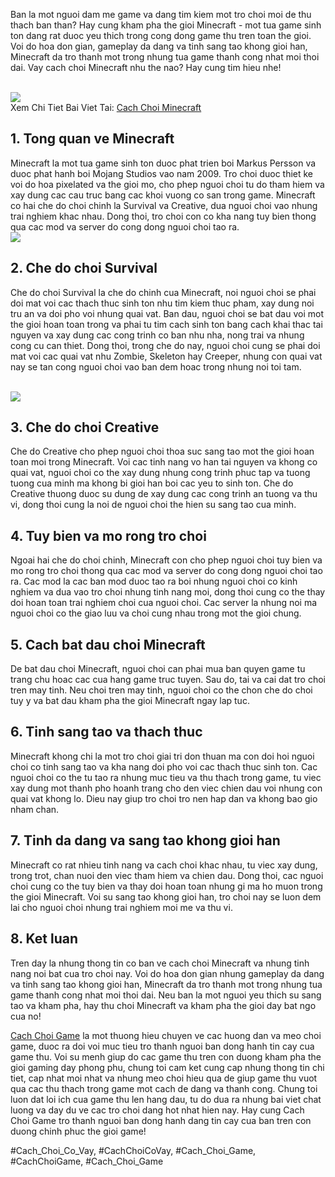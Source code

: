<p>Ban la mot nguoi dam me game va dang tim kiem mot tro choi moi de thu thach ban than? Hay cung kham pha the gioi Minecraft - mot tua game sinh ton dang rat duoc yeu thich trong cong dong game thu tren toan the gioi. Voi do hoa don gian, gameplay da dang va tinh sang tao khong gioi han, Minecraft da tro thanh mot trong nhung tua game thanh cong nhat moi thoi dai. Vay cach choi Minecraft nhu the nao? Hay cung tim hieu nhe!</p><br><img src="https://cachchoigame.com/wp-content/uploads/2025/03/cach-choi-2-acc-roblox-kham-pha-the-gioi-day-ky-dieu-67d3eab590c0b.jpg"></br>
Xem Chi Tiet Bai Viet Tai: <a href="https://cachchoigame.com/cach-choi-minecraft/">Cach Choi Minecraft</a><h2>1. Tong quan ve Minecraft</h2><p>Minecraft la mot tua game sinh ton duoc phat trien boi Markus Persson va duoc phat hanh boi Mojang Studios vao nam 2009. Tro choi duoc thiet ke voi do hoa pixelated va the gioi mo, cho phep nguoi choi tu do tham hiem va xay dung cac cau truc bang cac khoi vuong co san trong game. Minecraft co hai che do choi chinh la Survival va Creative, dua nguoi choi vao nhung trai nghiem khac nhau. Dong thoi, tro choi con co kha nang tuy bien thong qua cac mod va server do cong dong nguoi choi tao ra.<br><img src="https://cachchoigame.com/wp-content/uploads/2025/03/Logo-cachchoigame.com_-1.png"></br><h2>2. Che do choi Survival</h2><p>Che do choi Survival la che do chinh cua Minecraft, noi nguoi choi se phai doi mat voi cac thach thuc sinh ton nhu tim kiem thuc pham, xay dung noi tru an va doi pho voi nhung quai vat. Ban dau, nguoi choi se bat dau voi mot the gioi hoan toan trong va phai tu tim cach sinh ton bang cach khai thac tai nguyen va xay dung cac cong trinh co ban nhu nha, nong trai va nhung cong cu can thiet. Dong thoi, trong che do nay, nguoi choi cung se phai doi mat voi cac quai vat nhu Zombie, Skeleton hay Creeper, nhung con quai vat nay se tan cong nguoi choi vao ban dem hoac trong nhung noi toi tam.</p><br><img src="https://cachchoigame.com/wp-content/uploads/sites/2/2021/11/975042-minecraft-classic-browser-screenshot-in-this-early-version-1024x576.png"></br><h2>3. Che do choi Creative</h2><p>Che do Creative cho phep nguoi choi thoa suc sang tao mot the gioi hoan toan moi trong Minecraft. Voi cac tinh nang vo han tai nguyen va khong co quai vat, nguoi choi co the xay dung nhung cong trinh phuc tap va tuong tuong cua minh ma khong bi gioi han boi cac yeu to sinh ton. Che do Creative thuong duoc su dung de xay dung cac cong trinh an tuong va thu vi, dong thoi cung la noi de nguoi choi the hien su sang tao cua minh.<h2>4. Tuy bien va mo rong tro choi</h2><p>Ngoai hai che do choi chinh, Minecraft con cho phep nguoi choi tuy bien va mo rong tro choi thong qua cac mod va server do cong dong nguoi choi tao ra. Cac mod la cac ban mod duoc tao ra boi nhung nguoi choi co kinh nghiem va dua vao tro choi nhung tinh nang moi, dong thoi cung co the thay doi hoan toan trai nghiem choi cua nguoi choi. Cac server la nhung noi ma nguoi choi co the giao luu va choi cung nhau trong mot the gioi chung.</p><h2>5. Cach bat dau choi Minecraft</h2><p>De bat dau choi Minecraft, nguoi choi can phai mua ban quyen game tu trang chu hoac cac cua hang game truc tuyen. Sau do, tai va cai dat tro choi tren may tinh. Neu choi tren may tinh, nguoi choi co the chon che do choi tuy y va bat dau kham pha the gioi Minecraft ngay lap tuc.<h2>6. Tinh sang tao va thach thuc</h2><p>Minecraft khong chi la mot tro choi giai tri don thuan ma con doi hoi nguoi choi co tinh sang tao va kha nang doi pho voi cac thach thuc sinh ton. Cac nguoi choi co the tu tao ra nhung muc tieu va thu thach trong game, tu viec xay dung mot thanh pho hoanh trang cho den viec chien dau voi nhung con quai vat khong lo. Dieu nay giup tro choi tro nen hap dan va khong bao gio nham chan.</p><h2>7. Tinh da dang va sang tao khong gioi han</h2><p>Minecraft co rat nhieu tinh nang va cach choi khac nhau, tu viec xay dung, trong trot, chan nuoi den viec tham hiem va chien dau. Dong thoi, cac nguoi choi cung co the tuy bien va thay doi hoan toan nhung gi ma ho muon trong the gioi Minecraft. Voi su sang tao khong gioi han, tro choi nay se luon dem lai cho nguoi choi nhung trai nghiem moi me va thu vi.</p><h2>8. Ket luan</h2><p>Tren day la nhung thong tin co ban ve cach choi Minecraft va nhung tinh nang noi bat cua tro choi nay. Voi do hoa don gian nhung gameplay da dang va tinh sang tao khong gioi han, Minecraft da tro thanh mot trong nhung tua game thanh cong nhat moi thoi dai. Neu ban la mot nguoi yeu thich su sang tao va kham pha, hay thu choi Minecraft va kham pha the gioi day bat ngo cua no!</p><p><a href="https://cachchoigame.com/">Cach Choi Game</a> la mot thuong hieu chuyen ve cac huong dan va meo choi game, duoc ra doi voi muc tieu tro thanh nguoi ban dong hanh tin cay cua game thu. Voi su menh giup do cac game thu tren con duong kham pha the gioi gaming day phong phu, chung toi cam ket cung cap nhung thong tin chi tiet, cap nhat moi nhat va nhung meo choi hieu qua de giup game thu vuot qua cac thu thach trong game mot cach de dang va thanh cong. Chung toi luon dat loi ich cua game thu len hang dau, tu do dua ra nhung bai viet chat luong va day du ve cac tro choi dang hot nhat hien nay. Hay cung Cach Choi Game tro thanh nguoi ban dong hanh dang tin cay cua ban tren con duong chinh phuc the gioi game!</p>
#Cach_Choi_Co_Vay, #CachChoiCoVay, #Cach_Choi_Game, #CachChoiGame, #Cach_Choi_Game
